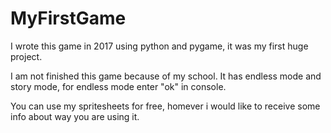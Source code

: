# MyFirstGame
I wrote this game in 2017 using python and pygame, it was my first huge project.



I am not finished this game because of my school. It has endless mode and story mode, for endless mode enter "ok" in console.

You can use my spritesheets for free, homever i would like to receive some info about way you are using it.



